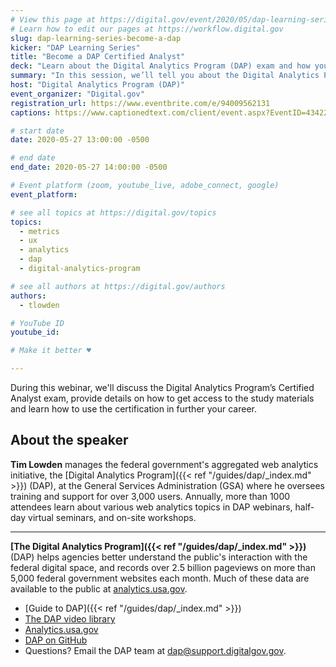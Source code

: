 ```yaml
---
# View this page at https://digital.gov/event/2020/05/dap-learning-series-become-a-dap
# Learn how to edit our pages at https://workflow.digital.gov
slug: dap-learning-series-become-a-dap
kicker: "DAP Learning Series"
title: "Become a DAP Certified Analyst"
deck: "Learn about the Digital Analytics Program (DAP) exam and how you can use it to demonstrate your analytics mastery"
summary: "In this session, we’ll tell you about the Digital Analytics Program’s Certified Analyst exam and how you can use it to demonstrate your analytics mastery!"
host: "Digital Analytics Program (DAP)"
event_organizer: "Digital.gov"
registration_url: https://www.eventbrite.com/e/94009562131
captions: https://www.captionedtext.com/client/event.aspx?EventID=4342287&CustomerID=321

# start date
date: 2020-05-27 13:00:00 -0500

# end date
end_date: 2020-05-27 14:00:00 -0500

# Event platform (zoom, youtube_live, adobe_connect, google)
event_platform: 

# see all topics at https://digital.gov/topics
topics:
  - metrics
  - ux
  - analytics
  - dap
  - digital-analytics-program

# see all authors at https://digital.gov/authors
authors:
  - tlowden

# YouTube ID
youtube_id:

# Make it better ♥

---
```


During this webinar, we'll discuss the Digital Analytics Program’s Certified Analyst exam, provide details on how to get access to the study materials and learn how to use the certification in further your career.

## About the speaker

**Tim Lowden** manages the federal government's aggregated web analytics initiative, the [Digital Analytics Program]({{< ref "/guides/dap/_index.md" >}}) (DAP), at the General Services Administration (GSA) where he oversees training and support for over 3,000 users. Annually, more than 1000 attendees learn about various web analytics topics in DAP webinars, half-day virtual seminars, and on-site workshops.

---

**[The Digital Analytics Program]({{< ref "/guides/dap/_index.md" >}})** (DAP) helps agencies better understand the public's interaction with the federal digital space, and records over 2.5 billion pageviews on more than 5,000 federal government websites each month. Much of these data are available to the public at [analytics.usa.gov](https://analytics.usa.gov).

- [Guide to DAP]({{< ref "/guides/dap/_index.md" >}})
- [The DAP video library](https://www.youtube.com/playlist?list=PLd9b-GuOJ3nFwlyvLFUtmDpYFKezhot8P)
- [Analytics.usa.gov](https://analytics.usa.gov/)
- [DAP on GitHub](https://github.com/digital-analytics-program/gov-wide-code)
- Questions? Email the DAP team at  [dap@support.digitalgov.gov](mailto:dap@support.digitalgov.gov).
